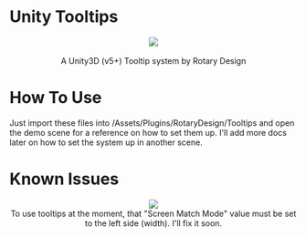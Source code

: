 # Unity Tooltips
<p align="center">
  <img src="https://puu.sh/sLnKr/453deff8f0.gif">
  <br/><br/>
  <span>A Unity3D (v5+) Tooltip system by Rotary Design</span>
</p>

# How To Use
Just import these files into /Assets/Plugins/RotaryDesign/Tooltips and open the demo scene for a reference on how to set them up. I'll add more docs later on how to set the system up in another scene.

# Known Issues
<p align="center">
  <img src="http://puu.sh/kJG7m/9337af4e3e.png">
  <br/>
  <span>To use tooltips at the moment, that "Screen Match Mode" value must be set to the left side (width). I'll fix it soon.</span>
</p>
